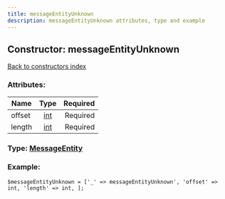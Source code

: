 ```yaml
---
title: messageEntityUnknown
description: messageEntityUnknown attributes, type and example
---
```

## Constructor: messageEntityUnknown  
[Back to constructors index](index.md)



### Attributes:

| Name     |    Type       | Required |
|----------|:-------------:|---------:|
|offset|[int](../types/int.md) | Required|
|length|[int](../types/int.md) | Required|



### Type: [MessageEntity](../types/MessageEntity.md)


### Example:

```
$messageEntityUnknown = ['_' => messageEntityUnknown', 'offset' => int, 'length' => int, ];
```